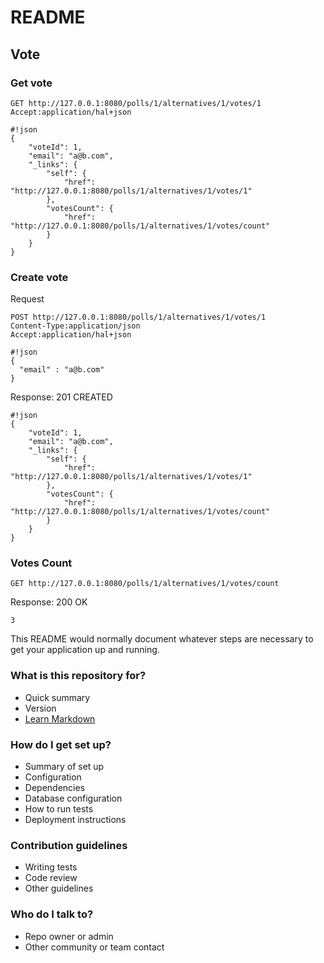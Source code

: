 # README #


## Vote ##

### Get vote ###
```
GET http://127.0.0.1:8080/polls/1/alternatives/1/votes/1
Accept:application/hal+json
```
```
#!json
{
    "voteId": 1,
    "email": "a@b.com",
    "_links": {
        "self": {
            "href": "http://127.0.0.1:8080/polls/1/alternatives/1/votes/1"
        },
        "votesCount": {
            "href": "http://127.0.0.1:8080/polls/1/alternatives/1/votes/count"
        }
    }
}
```

### Create vote ###

Request
```
POST http://127.0.0.1:8080/polls/1/alternatives/1/votes/1
Content-Type:application/json
Accept:application/hal+json
```
```
#!json
{
  "email" : "a@b.com"
}
```
Response: 201 CREATED
```
#!json
{
    "voteId": 1,
    "email": "a@b.com",
    "_links": {
        "self": {
            "href": "http://127.0.0.1:8080/polls/1/alternatives/1/votes/1"
        },
        "votesCount": {
            "href": "http://127.0.0.1:8080/polls/1/alternatives/1/votes/count"
        }
    }
}
```

### Votes Count ###

```
GET http://127.0.0.1:8080/polls/1/alternatives/1/votes/count
```
Response: 200 OK
```
3
```


This README would normally document whatever steps are necessary to get your application up and running.

### What is this repository for? ###

* Quick summary
* Version
* [Learn Markdown](https://bitbucket.org/tutorials/markdowndemo)

### How do I get set up? ###

* Summary of set up
* Configuration
* Dependencies
* Database configuration
* How to run tests
* Deployment instructions

### Contribution guidelines ###

* Writing tests
* Code review
* Other guidelines

### Who do I talk to? ###

* Repo owner or admin
* Other community or team contact